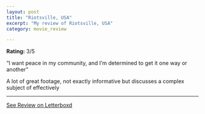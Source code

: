 ```yaml
---
layout: post
title: "Riotsville, USA"
excerpt: "My review of Riotsville, USA"
category: movie_review

---
```


**Rating:** 3/5

“I want peace in my community, and I’m determined to get it one way or another”

A lot of great footage, not exactly informative but discusses a complex subject of effectively

<hr>

[See Review on Letterboxd](https://boxd.it/3x5Yu7)
